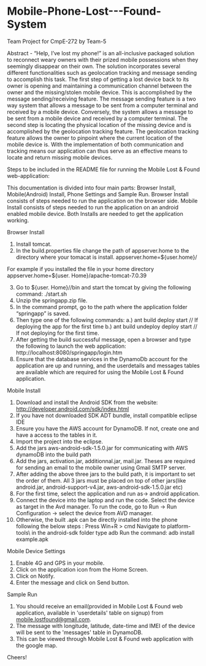 Mobile-Phone-Lost---Found-System
================================

Team Project for CmpE-272 by Team-5

Abstract - “Help, I’ve lost my phone!” is an all-inclusive packaged solution to reconnect weary owners with their prized mobile possessions when they seemingly disappear on their own.  The solution incorporates several different functionalities such as geolocation tracking and message sending to accomplish this task.  The first step of getting a lost device back to its owner is opening and maintaining a communication channel between the owner and the missing/stolen mobile device.  This is accomplished by the message sending/receiving feature.  The message sending feature is a two way system that allows a message to be sent from a computer terminal and received by a mobile device.  Conversely, the system allows a message to be sent from a mobile device and received by a computer terminal.  The second step is locating the physical location of the missing device and is accomplished by the geolocation tracking feature.  The geolocation tracking feature allows the owner to pinpoint where the current location of the mobile device is.  With the implementation of both communication and tracking means our application can thus serve as an effective means to locate and return missing mobile devices.

Steps to be included in the README file for running the Mobile Lost & Found web-application:

This documentation is divided into four main parts: Browser Install, Mobile(Android) Install, Phone Settings and
Sample Run.
Browser Install consists of steps needed to run the application on the browser side.
Mobile Install consists of steps needed to run the application on an android enabled mobile device.
Both Installs are needed to get the application working.

Browser Install
1.	Install tomcat.
2.	In the build.properties file change the path of appserver.home to the directory where your tomacat is install.
appserver.home=${user.home}/<path to tomcat directory>

For example if you installed the file in your home directory
appserver.home=${user. Home}/apache-tomcat-7.0.39

3.	Go to ${user. Home}/<path to tomcat directory>/bin and start the tomcat by giving the following command: 
./start.sh
4.	Unzip the springapp.zip file.
5.	In the command prompt, go to the path where the application folder “springapp” is saved.
6.	Then type one of the following commands: 
    a.)	ant build deploy start  // If deploying the app for the first time
    b.)	ant build undeploy deploy start // If not deploying for the first time.
7.	After getting the build successful message, open a browser and type the following to launch the web application:
http://localhost:8080/springapp/login.htm
8. Ensure that the database services in the DynamoDb account for the application are up and running, and the userdetails and messages tables are available which are required for using the Mobile Lost & Found application.

Mobile Install
1) Download and install the Android SDK from the website: http://developer.android.com/sdk/index.html
2) If you have not downloaded SDK ADT bundle, install compatible eclipse IDE
3) Ensure you have the AWS account for DynamoDB. If not, create one and have a access to the tables in it.
3) Import the project into the eclipse.
4) Add the jars aws-android-sdk-1.5.0.jar for communicating with AWS dynamoDB into the build path
5) Add the jars, activation.jar, additionnal.jar, mail.jar. Theses are required for sending an email to the mobile owner using Gmail SMTP server.
6) After adding the above three jars to the build path, it is important to set the order of them. 
   All 3 jars must be placed on top of other jars(like android.jar, android-support-v4.jar, aws-android-sdk-1.5.0.jar etc)
7) For the first time, select the application and run as-> android application.
8) Connect the device into the laptop and run the code. Select the device as target in the Avd manager.
   To run the code, go to Run -> Run Configuration -> select the device from AVD manager.
9) Otherwise, the built .apk can be directly installed into the phone following the below steps :
   Press Win+R > cmd
   Navigate to platform-tools\ in the android-sdk folder 
   type adb
   Run the command: adb install example.apk

Mobile Device Settings
1) Enable 4G and GPS in your mobile.
2) Click on the application icon from the Home Screen.
3) Click on Notify.
4) Enter the message and click on Send button.

Sample Run
1) You should receive an email(provided in Mobile Lost & Found web application, available in 'userdetails' table on signup) from mobile.lostfound@gmail.com.
2) The message with longitude, latitude, date-time and IMEI of the device will be sent to the 'messages' table in DynamoDB.
3) This can be viewed through Mobile Lost & Found web application with the google map.

Cheers!

